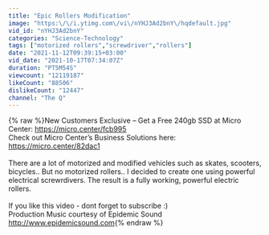 ```yaml
---
title: "Epic Rollers Modification"
image: "https:\/\/i.ytimg.com\/vi\/nYHJ3Ad2bnY\/hqdefault.jpg"
vid_id: "nYHJ3Ad2bnY"
categories: "Science-Technology"
tags: ["motorized rollers","screwdriver","rollers"]
date: "2021-11-12T09:39:15+03:00"
vid_date: "2021-10-17T07:34:07Z"
duration: "PT5M54S"
viewcount: "12119187"
likeCount: "88506"
dislikeCount: "12447"
channel: "The Q"
---
```

{% raw %}New Customers Exclusive – Get a Free 240gb SSD at Micro Center: <a rel="nofollow" target="blank" href="https://micro.center/fcb995">https://micro.center/fcb995</a><br />Check out Micro Center’s Business Solutions here: <a rel="nofollow" target="blank" href="https://micro.center/82dac1">https://micro.center/82dac1</a><br /><br />There are a lot of motorized and modified vehicles such as skates, scooters, bicycles.. But no motorized rollers.. I decided to create one using powerful electrical screwrdivers. The result is a fully working, powerful electric rollers.<br /><br />If you like this video - dont forget to subscribe :)<br />Production Music courtesy of Epidemic Sound <a rel="nofollow" target="blank" href="http://www.epidemicsound.com">http://www.epidemicsound.com</a>{% endraw %}
